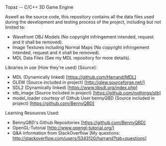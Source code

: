 Topaz -- C/C++ 3D Game Engine

Aswell as the source code, this repository contains all the data files used during the development and testing process of the project, including but not limited to:
- Wavefront OBJ Models (No copyright infringement intended, request and it shall be removed).
- Image Textures including Normal Maps (No copyright infringement intended, request and it shall be removed).
- MDL Data Files (See my MDL repository for more details).

Libraries in use (How they're used) [Source]:
- MDL (Dynamically linked) [https://github.com/Harrand/MDL]
- GLEW (Source included in project) [http://glew.sourceforge.net/]
- SDL2 (Dynamically linked) [https://www.libsdl.org/index.php]
- stb_image (Source included in project) [https://github.com/nothings/stb]
- model_loader courtesy of Github User bennyQBD (Source included in project) [https://github.com/BennyQBD]

Learning Resources Used:
- BennyQBD's Github Repositories [https://github.com/BennyQBD]
- OpenGL-Tutorial [http://www.opengl-tutorial.org/]
- Q&A information from StackOverflow [My questions: http://stackoverflow.com/users/5343120/harrand?tab=questions]